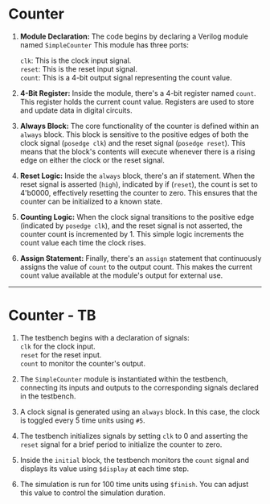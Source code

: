 # Counter

1. **Module Declaration:** The code begins by declaring a Verilog module named `SimpleCounter` This module has three ports:

    `clk`: This is the clock input signal. <br>
    `reset`: This is the reset input signal. <br>
    `count`: This is a 4-bit output signal representing the count value. <br>

2. **4-Bit Register:** Inside the module, there's a 4-bit register named `count`. This register holds the current count value. Registers are used to store and update data in digital circuits.

3. **Always Block:** The core functionality of the counter is defined within an `always` block. This block is sensitive to the positive edges of both the clock signal (`posedge clk`) and the reset signal (`posedge reset`). This means that the block's contents will execute whenever there is a rising edge on either the clock or the reset signal.

4. **Reset Logic:** Inside the `always` block, there's an if statement. When the reset signal is asserted (`high`), indicated by if (`reset`), the count is set to 4'b0000, effectively resetting the counter to zero. This ensures that the counter can be initialized to a known state.

5. **Counting Logic:** When the clock signal transitions to the positive edge (indicated by `posedge clk`), and the reset signal is not asserted, the counter count is incremented by 1. This simple logic increments the count value each time the clock rises.

6. **Assign Statement:** Finally, there's an `assign` statement that continuously assigns the value of `count` to the output count. This makes the current count value available at the module's output for external use.

<hr>

# Counter - TB

1. The testbench begins with a declaration of signals:  <br>
            `clk` for the clock input. <br>
            `reset` for the reset input. <br>
            `count` to monitor the counter's output. <br>

2. The `SimpleCounter` module is instantiated within the testbench, connecting its inputs and outputs to the corresponding signals declared in the testbench.

3. A clock signal is generated using an `always` block. In this case, the clock is toggled every 5 time units using `#5`.

4. The testbench initializes signals by setting `clk` to 0 and asserting the `reset` signal for a brief period to initialize the counter to zero.

5. Inside the `initial` block, the testbench monitors the `count` signal and displays its value using `$display` at each time step.

6. The simulation is run for 100 time units using `$finish`. You can adjust this value to control the simulation duration.
